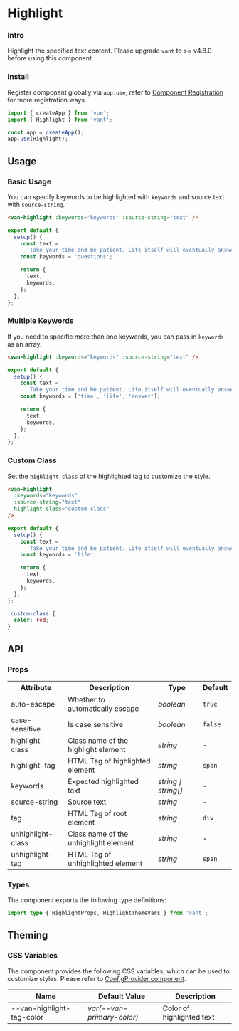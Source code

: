 # Highlight

### Intro

Highlight the specified text content. Please upgrade `vant` to >= v4.8.0 before using this component.

### Install

Register component globally via `app.use`, refer to [Component Registration](#/en-US/advanced-usage#zu-jian-zhu-ce) for more registration ways.

```js
import { createApp } from 'vue';
import { Highlight } from 'vant';

const app = createApp();
app.use(Highlight);
```

## Usage

### Basic Usage

You can specify keywords to be highlighted with `keywords` and source text with `source-string`.

```html
<van-highlight :keywords="keywords" :source-string="text" />
```

```ts
export default {
  setup() {
    const text =
      'Take your time and be patient. Life itself will eventually answer all those questions it once raised for you.';
    const keywords = 'questions';

    return {
      text,
      keywords,
    };
  },
};
```

### Multiple Keywords

If you need to specific more than one keywords, you can pass in `keywords` as an array.

```html
<van-highlight :keywords="keywords" :source-string="text" />
```

```ts
export default {
  setup() {
    const text =
      'Take your time and be patient. Life itself will eventually answer all those questions it once raised for you.';
    const keywords = ['time', 'life', 'answer'];

    return {
      text,
      keywords,
    };
  },
};
```

### Custom Class

Set the `highlight-class` of the highlighted tag to customize the style.

```html
<van-highlight
  :keywords="keywords"
  :source-string="text"
  highlight-class="custom-class"
/>
```

```ts
export default {
  setup() {
    const text =
      'Take your time and be patient. Life itself will eventually answer all those questions it once raised for you.';
    const keywords = 'life';

    return {
      text,
      keywords,
    };
  },
};
```

```css
.custom-class {
  color: red;
}
```

## API

### Props

| Attribute | Description | Type | Default |
| --- | --- | --- | --- |
| auto-escape | Whether to automatically escape | _boolean_ | `true` |
| case-sensitive | Is case sensitive | _boolean_ | `false` |
| highlight-class | Class name of the highlight element | _string_ | - |
| highlight-tag | HTML Tag of highlighted element | _string_ | `span` |
| keywords | Expected highlighted text | _string \| string[]_ | - |
| source-string | Source text | _string_ | - |
| tag | HTML Tag of root element | _string_ | `div` |
| unhighlight-class | Class name of the unhighlight element | _string_ | - |
| unhighlight-tag | HTML Tag of unhighlighted element | _string_ | `span` |

### Types

The component exports the following type definitions:

```ts
import type { HighlightProps, HighlightThemeVars } from 'vant';
```

## Theming

### CSS Variables

The component provides the following CSS variables, which can be used to customize styles. Please refer to [ConfigProvider component](#/en-US/config-provider).

| Name | Default Value | Description |
| --- | --- | --- |
| --van-highlight-tag-color | _var(--van-primary-color)_ | Color of highlighted text |
